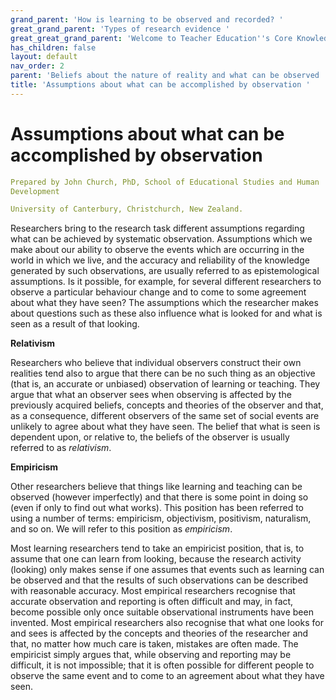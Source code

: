 ```yaml
---
grand_parent: 'How is learning to be observed and recorded? '
great_grand_parent: 'Types of research evidence '
great_great_grand_parent: 'Welcome to Teacher Education''s Core Knowledge and Skills.'
has_children: false
layout: default
nav_order: 2
parent: 'Beliefs about the nature of reality and what can be observed '
title: 'Assumptions about what can be accomplished by observation '
---
```

# Assumptions about what can be accomplished by observation


```yaml
Prepared by John Church, PhD, School of Educational Studies and Human
Development

University of Canterbury, Christchurch, New Zealand.
```


Researchers bring to the research task different assumptions regarding
what can be achieved by systematic observation. Assumptions which we
make about our ability to observe the events which are occurring in the
world in which we live, and the accuracy and reliability of the
knowledge generated by such observations, are usually referred to as
epistemological assumptions. Is it possible, for example, for several
different researchers to observe a particular behaviour change and to
come to some agreement about what they have seen? The assumptions which
the researcher makes about questions such as these also influence what
is looked for and what is seen as a result of that looking.

**Relativism**

Researchers who believe that individual observers construct their own
realities tend also to argue that there can be no such thing as an
objective (that is, an accurate or unbiased) observation of learning or
teaching. They argue that what an observer sees when observing is
affected by the previously acquired beliefs, concepts and theories of
the observer and that, as a consequence, different observers of the same
set of social events are unlikely to agree about what they have seen.
The belief that what is seen is dependent upon, or relative to, the
beliefs of the observer is usually referred to as *relativism*.

**Empiricism**

Other researchers believe that things like learning and teaching can be
observed (however imperfectly) and that there is some point in doing so
(even if only to find out what works). This position has been referred
to using a number of terms: empiricism, objectivism, positivism,
naturalism, and so on. We will refer to this position as *empiricism*.

Most learning researchers tend to take an empiricist position, that is,
to assume that one can learn from looking, because the research activity
(looking) only makes sense if one assumes that events such as learning
can be observed and that the results of such observations can be
described with reasonable accuracy. Most empirical researchers recognise
that accurate observation and reporting is often difficult and may, in
fact, become possible only once suitable observational instruments have
been invented. Most empirical researchers also recognise that what one
looks for and sees is affected by the concepts and theories of the
researcher and that, no matter how much care is taken, mistakes are
often made. The empiricist simply argues that, while observing and
reporting may be difficult, it is not impossible; that it is often
possible for different people to observe the same event and to come to
an agreement about what they have seen.
